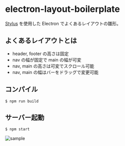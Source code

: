 # electron-layout-boilerplate

[Stylus](http://stylus-lang.com/) を使用した Electron でよくあるレイアウトの雛形。

## よくあるレイアウトとは

- header, footer の高さは固定
- nav の幅が固定で main の幅が可変
- nav, main の高さは可変でスクロール可能
- nav, main の幅はバーをドラッグで変更可能

## コンパイル

```
$ npm run build
```

## サーバー起動

```
$ npm start
```

![sample](https://cloud.githubusercontent.com/assets/236607/17269044/a52f14b0-5678-11e6-91e7-9aa41977513a.png)


